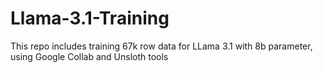 # Llama-3.1-Training
This repo includes training 67k row data for LLama 3.1 with 8b parameter, using Google Collab and Unsloth tools
